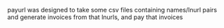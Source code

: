 payurl was designed to take some csv files containing names/lnurl
pairs and generate invoices from that lnurls, and pay that invoices

